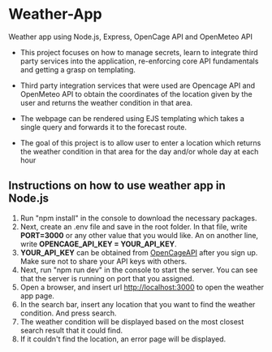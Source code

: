 # Weather-App
Weather app using Node.js, Express, OpenCage API and OpenMeteo API

* This project focuses on how to manage secrets, learn to integrate third party services into the application, re-enforcing core API fundamentals and getting a grasp on templating.

* Third party integration services that were used are Opencage API and OpenMeteo API to obtain the coordinates of the location given by the user and returns the weather condition in that area.

* The webpage can be rendered using EJS templating which takes a single query and forwards it to the forecast route.

* The goal of this project is to allow user to enter a location which returns the weather condition in that area for the day and/or whole day at each hour

## Instructions on how to use weather app in Node.js
1. Run "npm install" in the console to download the necessary packages.
2. Next, create an .env file and save in the root folder. In that file, write **PORT=3000** or any other value that you would like. An on another line, write **OPENCAGE_API_KEY = YOUR_API_KEY**.
3. **YOUR_API_KEY** can be obtained from [OpenCageAPI](https://opencagedata.com/api) after you sign up. Make sure not to share your API keys with others.
4. Next, run "npm run dev" in the console to start the server. You can see that the server is running on port that you assigned.
5. Open a browser, and insert url [http://localhost:3000](http://localhost:3000) to open the weather app page.
6. In the search bar, insert any location that you want to find the weather condition. And press search.
7. The weather condition will be displayed based on the most closest search result that it could find.
8. If it couldn't find the location, an error page will be displayed.
